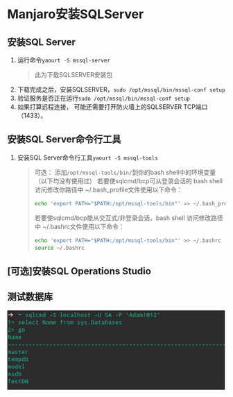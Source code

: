 # Manjaro安装SQLServer

## 安装SQL Server

1. 运行命令`yaourt -S mssql-server`
   > 此为下载SQLSERVER安装包
2. 下载完成之后，安装SQLSERVER，`sudo /opt/mssql/bin/mssql-conf setup`
3. 验证服务是否正在运行`sudo /opt/mssql/bin/mssql-conf setup`
4. 如果打算远程连接， 可能还需要打开防火墙上的SQLSERVER TCP端口（1433）。

## 安装SQL Server命令行工具

1. 安装SQL Server命令行工具`yaourt -S mssql-tools`
    > 可选： 添加`/opt/mssql-tools/bin/`到你的bash shell中的环境变量（以下均没有使用过）
    >若要使sqlcmd/bcp可从登录会话的 bash shell 访问修改你路径中 ~/.bash_profile文件使用以下命令：
    >
    >``` bash
    >echo 'export PATH="$PATH:/opt/mssql-tools/bin"' >> ~/.bash_profile
    >```
    >
    >若要使sqlcmd/bcp能从交互式/非登录会话，bash shell 访问修改路径中 ~/.bashrc文件使用以下命令：
    >
    >``` bash
    >echo 'export PATH="$PATH:/opt/mssql-tools/bin"' >> ~/.bashrc
    >source ~/.bashrc
    >```

## [可选]安装SQL Operations Studio

## 测试数据库

![看看看](Picture/linux_sqlcmd_result.png "安装成功")
